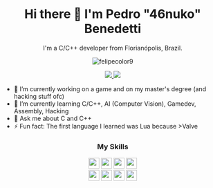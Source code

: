 <h1 align='center'> Hi there 👋 I'm Pedro "46nuko" Benedetti </h1>
<p align='center'>
  I'm a C/C++ developer from Florianópolis, Brazil.
</p>
<p align="center"><img align="center" src="https://github-readme-stats-gamma-teal.vercel.app/api/top-langs/?username=shiro-nuko&hide=javascript,html,css" alt="felipecolor9" /></p>
<p align='center'>
  <a href="https://www.linkedin.com/in/pedro-benedetti-28b624162/">
    <img src="https://img.shields.io/badge/linkedin-%230077B5.svg?&style=for-the-badge&logo=linkedin&logoColor=white" />
  </a>
  <a href="https://twitter.com/ShiroNukoDotC/">
    <img src="https://img.shields.io/badge/Twitter-1da1f2?style=for-the-badge&logo=twitter&logoColor=white" />
  </a>
</p>

- 🔭 I’m currently working on a game and on my master's degree (and hacking stuff ofc)
- 🌱 I’m currently learning C/C++, AI (Computer Vision), Gamedev, Assembly, Hacking  
- 💬 Ask me about C and C++  
- ⚡ Fun fact: The first language I learned was Lua because >Valve  

<h3 align='center'>My Skills</h3>

<p align="center">
<img src="https://img.shields.io/badge/C-555555?style=for-the-badge&logo=c&logoColor=white" height="25"/>
<img src="https://img.shields.io/badge/C++-f34b7d?style=for-the-badge&logo=cplusplus&logoColor=white" height="25"/>
<img src="https://img.shields.io/badge/Lua-000080?style=for-the-badge&logo=lua&logoColor=white" height="25"/>
<img src="https://img.shields.io/badge/CMake-858585?style=for-the-badge&logo=cmake&logoColor=white" height="25"/> 
<br>
<img src="https://img.shields.io/badge/Python-3572a5?style=for-the-badge&logo=python&logoColor=white" height="25"/>  
<img src="https://img.shields.io/badge/Git-F05032?style=for-the-badge&logo=git&logoColor=white" height="25"/>
<img src="https://img.shields.io/badge/Mathematics-cb0000?style=for-the-badge&logo=Apostrophe&logoColor=white" height="25"/>
<img src="https://img.shields.io/badge/Unity3D%20C%23-178600?style=for-the-badge&logo=unity&logoColor=white" height="25"/>
</p>

